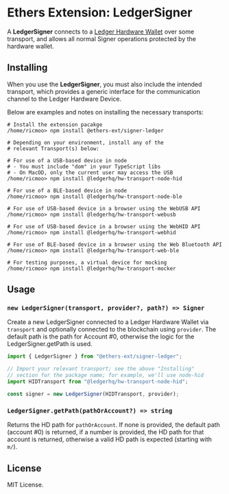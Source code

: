 Ethers Extension: LedgerSigner
==============================

A **LedgerSigner** connects to a [Ledger Hardware Wallet](https://www.ledger.com)
over some transport, and allows all normal Signer operations
protected by the hardware wallet.


Installing
----------

When you use the **LedgerSigner**, you must also include the intended
transport, which provides a generic interface for the communication
channel to the Ledger Hardware Device.

Below are examples and notes on installing the necessary transports:

```shell
# Install the extension pacakge
/home/ricmoo> npm install @ethers-ext/signer-ledger

# Depending on your environment, install any of the
# relevant Transport(s) below:

# For use of a USB-based device in node
# - You must include "dom" in your TypeScript libs
# - On MacOD, only the current user may access the USB
/home/ricmoo> npm install @ledgerhq/hw-transport-node-hid

# For use of a BLE-based device in node
/home/ricmoo> npm install @ledgerhq/hw-transport-node-ble

# For use of USB-based device in a browser using the WebUSB API
/home/ricmoo> npm install @ledgerhq/hw-transport-webusb

# For use of USB-based device in a browser using the WebHID API
/home/ricmoo> npm install @ledgerhq/hw-transport-webhid

# For use of BLE-based device in a browser using the Web Bluetooth API
/home/ricmoo> npm install @ledgerhq/hw-transport-web-ble

# For testing purposes, a virtual device for mocking
/home/ricmoo> npm install @ledgerhq/hw-transport-mocker
```


Usage
-----

### `new LedgerSigner(transport, provider?, path?) => Signer`

Create a new LedgerSigner connected to a Ledger Hardware Wallet
via `transport` and optionally connected to the blockchain using
`provider`. The default path is the path for Account #0, otherwise
the logic for the LedgerSigner.getPath is used.

```javascript
import { LedgerSigner } from "@ethers-ext/signer-ledger";

// Import your relevant transport; see the above "Installing"
// section for the package name; for example, we'll use node-hid
import HIDTransport from "@ledgerhq/hw-transport-node-hid";

const signer = new LedgerSigner(HIDTransport, provider);
```

### `LedgerSigner.getPath(pathOrAccount?) => string`

Returns the HD path for `pathOrAccount`. If none is provided, the
default path (account #0) is returned, if a number is provided,
the HD path for that account is returned, otherwise a valid HD path
is expected (starting with `m/`).

License
-------

MIT License.
